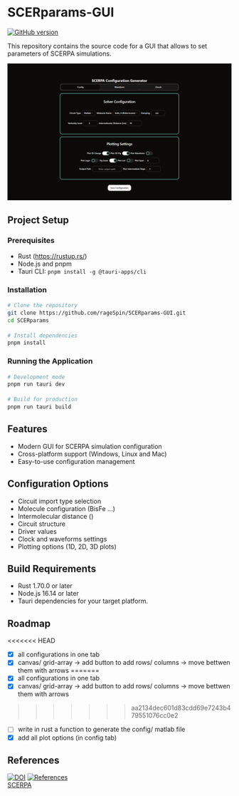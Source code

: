 # SCERparams-GUI

[![GitHub version](https://badge.fury.io/gh/Naereen%2FStrapDown.js.svg)](https://github.com/rageSpin/)

This repository contains the source code for a GUI that allows to set parameters of SCERPA simulations.


![](assets\image.png)

## Project Setup

### Prerequisites

- Rust (https://rustup.rs/)
- Node.js and pnpm
- Tauri CLI: `pnpm install -g @tauri-apps/cli`

### Installation

```bash
# Clone the repository
git clone https://github.com/rageSpin/SCERparams-GUI.git
cd SCERparams

# Install dependencies
pnpm install
```

### Running the Application

```bash
# Development mode
pnpm run tauri dev

# Build for production
pnpm run tauri build
```

## Features

- Modern GUI for SCERPA simulation configuration
- Cross-platform support (Windows, Linux and Mac)
- Easy-to-use configuration management

## Configuration Options

- Circuit import type selection
- Molecule configuration (BisFe ...)
- Intermolecular distance ()
- Circuit structure
- Driver values
- Clock and waveforms settings
- Plotting options (1D, 2D, 3D plots)

## Build Requirements

- Rust 1.70.0 or later
- Node.js 16.14 or later
- Tauri dependencies for your target platform.

## Roadmap
<<<<<<< HEAD

- [X] all configurations in one tab
- [X] canvas/ grid-array -> add button to add rows/ columns -> move bettwen them with arrows
=======
- [x] all configurations in one tab
- [x] canvas/ grid-array -> add button to add rows/ columns -> move bettwen them with arrows
>>>>>>> aa2134dec601d83cdd69e7243b479551076cc0e2
- [ ] write in rust a function to generate the config/ matlab file
- [x] add all plot options (in config tab)

## References
[![DOI](https://zenodo.org/badge/577664003.svg)](https://zenodo.org/badge/latestdoi/577664003) [![References](https://img.shields.io/badge/GitHub-100000?style=for-the-badge&logo=github&logoColor=white)](https://github.com/vlsi-nanocomputing/SCERPA)  
[SCERPA](https://github.com/vlsi-nanocomputing/SCERPA) 

